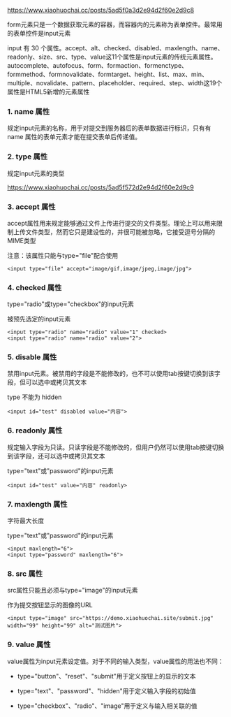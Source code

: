 https://www.xiaohuochai.cc/posts/5ad5f0a3d2e94d2f60e2d9c8

form元素只是一个数据获取元素的容器，而容器内的元素称为表单控件。最常用的表单控件是input元素

input 有 30 个属性。accept、alt、checked、disabled、maxlength、name、readonly、size、src、type、value这11个属性是input元素的传统元素属性。autocomplete、autofocus、form、formaction、formenctype、formmethod、formnovalidate、formtarget、height、list、max、min、multiple、novalidate、pattern、placeholder、required、step、width这19个属性是HTML5新增的元素属性

### 1. name 属性
规定input元素的名称，用于对提交到服务器后的表单数据进行标识，只有有 name 属性的表单元素才能在提交表单后传递值。

### 2. type 属性
规定input元素的类型

https://www.xiaohuochai.cc/posts/5ad5f572d2e94d2f60e2d9c9

### 3. accept 属性
accept属性用来规定能够通过文件上传进行提交的文件类型。理论上可以用来限制上传文件类型，然而它只是建设性的，并很可能被忽略，它接受逗号分隔的MIME类型

注意：该属性只能与type="file"配合使用
```
<input type="file" accept="image/gif,image/jpeg,image/jpg">
```

### 4. checked 属性

type="radio"或type="checkbox"的input元素

被预先选定的input元素
```
<input type="radio" name="radio" value="1" checked>
<input type="radio" name="radio" value="2">
```

### 5. disable 属性
禁用input元素。被禁用的字段是不能修改的，也不可以使用tab按键切换到该字段，但可以选中或拷贝其文本

type 不能为 hidden
```
<input id="test" disabled value="内容">
```

### 6. readonly 属性
规定输入字段为只读。只读字段是不能修改的，但用户仍然可以使用tab按键切换到该字段，还可以选中或拷贝其文本

type="text"或"password"的input元素
```
<input id="test" value="内容" readonly>
```

### 7. maxlength 属性
字符最大长度

type="text"或"password"的input元素
```
<input maxlength="6">
<input type="password" maxlength="6">
```

### 8. src 属性
src属性只能且必须与type="image"的input元素

作为提交按钮显示的图像的URL
```
<input type="image" src="https://demo.xiaohuochai.site/submit.jpg" width="99" height="99" alt="测试图片">
```

### 9. value 属性
value属性为input元素设定值。对于不同的输入类型，value属性的用法也不同：

- type="button"、"reset"、"submit"用于定义按钮上的显示的文本

- type="text"、"password"、"hidden"用于定义输入字段的初始值

- type="checkbox"、"radio"、"image"用于定义与输入相关联的值
